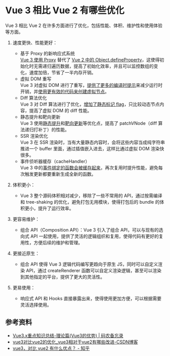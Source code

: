 # Vue 3 相比 Vue 2 有哪些优化
Vue 3 相比 Vue 2 在许多方面进行了优化，包括性能、体积、维护性和使用体验等方面。

1. 速度更快、性能更好：
   - 基于 Proxy 的新响应式系统  
     [Vue 3 使用 Proxy](https://github.com/vuejs/core/blob/069f838691b2238f31f4237e8412d9ff12921995/packages/reactivity/src/reactive.ts#L279) 替代了 [Vue 2 中的 Object.defineProperty](https://github.com/vuejs/vue/blob/612fb89547711cacb030a3893a0065b785802860/src/core/observer/index.js#L157)，这使得初始化时无需递归遍历数据，提高了初始化效率，并且可以监控数组的变化，速度加倍，节省了一半内存开销。
   - 虚拟 DOM 重写  
     Vue 3 对虚拟 DOM 进行了重写，[提供了更多的编译时提示](https://github.com/vuejs/core/blob/2cece5ba1b9b254cface23096d17ed0e1910467d/packages/runtime-core/src/vnode.ts#L587)来减少运行时开销，并[使用更有效的代码来创建虚拟节点](https://github.com/vuejs/core/blob/2cece5ba1b9b254cface23096d17ed0e1910467d/packages/runtime-core/src/vnode.ts#L510)。
   - Diff 算法优化  
     Vue 3 对 Diff 算法进行了优化，[增加了静态标记 flag](https://github.com/vuejs/core/blob/2cece5ba1b9b254cface23096d17ed0e1910467d/packages/runtime-core/src/renderer.ts#L393)，只比较动态节点内容，提高了虚拟 DOM 的 diff 性能。
   - 静态提升和靶向更新  
     Vue 3 使用[静态提升](https://github.com/vuejs/core/blob/2cece5ba1b9b254cface23096d17ed0e1910467d/packages/compiler-core/src/transform.ts#L284)和[靶向更新](https://github.com/vuejs/core/blob/2cece5ba1b9b254cface23096d17ed0e1910467d/packages/shared/src/patchFlags.ts#L3)等优化点，提高了 patchVNode（diff 算法递归打补丁）的性能。
   - SSR 渲染优化  
     Vue 3 在 SSR 渲染时，当有大量静态内容时，会将这些内容当成纯字符串推进一个 buffer 里面，通过插值嵌入进去，这样比通过虚拟 DOM 渲染快很多。
   - 事件侦听器缓存（cacheHandler）  
     Vue 3 中的[事件绑定的函数会被缓存起来](https://github.com/vuejs/core/blob/2cece5ba1b9b254cface23096d17ed0e1910467d/packages/compiler-core/__tests__/transforms/vOn.spec.ts#L484)，再次复用时提升性能，避免每次触发更新都要重新生成全新的函数。

2. 体积更小：
   - Vue 3 整个源码体积相对减少，移除了一些不常用的 API，通过按需编译和 tree-shaking 的优化，避免打包无用模块，使得打包后的 bundle 的体积更小，提升了运行效率。

3. 更容易维护：
   - 组合 API（Composition API）：Vue 3 引入了组合 API，可以与现有的选向式 API 一起使用，提供了灵活的逻辑组织和复用，使得代码有更好的复用性，方便后续的维护和管理。

4. 更接近原生：
   - 组合 API 使得 Vue 3 逻辑代码编写更趋向于原生 JS，同时可以自定义渲染 API，通过 createRenderer 函数可以自定义渲染逻辑，甚至可以渲染到其他指定的平台，提供了更大的灵活性。

5. 更易使用：
   - 响应式 API 和 Hooks 直接暴露出来，使得使用更加方便，可以根据需要灵活选择使用。

## 参考资料
- [Vue3.x重点知识总结-理论篇(Vue3的优势) | 码农备忘录](https://code.zuifengyun.com/2022/09/2632.html)
- [vue3对比vue2的优化_vue3相对于vue2有哪些改进-CSDN博客](https://blog.csdn.net/weixin_43962020/article/details/130768861)
- [vue3，对比 vue2 有什么优点？ - 知乎](https://zhuanlan.zhihu.com/p/410951679)